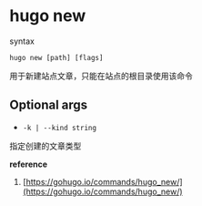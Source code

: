 # hugo new

syntax
```
hugo new [path] [flags]
```
用于新建站点文章，只能在站点的根目录使用该命令
## Optional args

- `-k | --kind string`

指定创建的文章类型

**reference**

1. [https://gohugo.io/commands/hugo_new/](https://gohugo.io/commands/hugo_new/)
